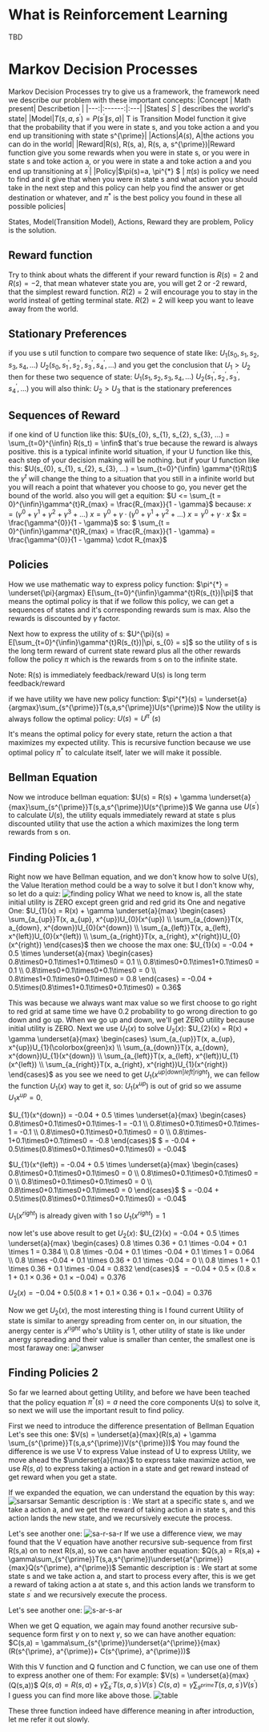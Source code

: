 # What is Reinforcement Learning
TBD
# Markov Decision Processes
Markov Decision Processes try to give us a framework, the framework need we describe our problem
with these important concepts:
|Concept | Math present| Describetion |
|---:|:------:|:---|
|States| $S$ | describes the world's state|
|Model|$T(s,a,s^{\prime}) = P(s^{\prime}\|s, a)$| T is Transition Model function it give that the probability that if you were in state s, and you toke action a and you end up transitioning with state s^{\prime}|
|Actions|$A(s)$, A|the actions you can do in the world|
|Reward|R(s), R(s, a), R(s, a, s^{\prime})|Reward function give you some rewards when you were in state s, or you were in state s and toke action a, or you were in state a and toke action a and you end up transitioning at $s^{\prime}$|
|Policy|$\pi(s)=a, \pi^{*} $ | $\pi(s)$ is policy we need to find and it give that when you were in state s and what action you should take in the next step and this policy can help you find the answer or get destination or whatever, and $\pi^{*}$ is the best policy you found in these all possible policies|

States, Model(Transition Model), Actions, Reward they are problem, Policy is the solution.

## Reward function

Try to think about whats the different if your reward function is $R(s) = 2$ and $R(s) = -2$, that mean whatever state you are, you will get 2 or -2 reward, that the simplest reward function. 
$R(2) = 2$ will encourage you to stay in the world insteal of getting terminal state.
$R(2) = 2$ will keep you want to leave away from the world.

## Stationary Preferences

if you use s util function to compare two sequence of state like:
$U_{1}(s_{0}, s_{1}, s_{2}, s_{3}, s_{4}, ...)$
$U_{2}(s_{0}, s_{1}^{\prime}, s_{2}^{\prime}, s_{3}^{\prime}, s_{4}^{\prime}, ...)$
and you get the conclusion that $U_{1} > U_{2}$
then for these two sequence of state:
$U_{1}(s_{1}, s_{2}, s_{3}, s_{4}, ...)$
$U_{2}(s_{1}^{\prime}, s_{2}^{\prime}, s_{3}^{\prime}, s_{4}^{\prime}, ...)$
you will also think:
$U_2 > U_3$
that is the stationary preferences

## Sequences of Reward

if one kind of U function like this:
$U(s_{0}, s_{1}, s_{2}, s_{3}, ...) = \sum_{t=0}^{\infin} R(s_t) = \infin$
that's true because the reward is always positive.
this is a typical infinite world situation, if your U function like this, each step of your decision making will be nothing.
but if your U function like this:
$U(s_{0}, s_{1}, s_{2}, s_{3}, ...) = \sum_{t=0}^{\infin} \gamma^{t}R(t)$
the $\gamma^{t}$ will change the thing to a situation that you still in a infinite world but you will reach a point that whatever you choose to go, you never get the bound of the world.
also you will get a equition:
$U <= \sum_{t = 0}^{\infin}\gamma^{t}R_{max} = \frac{R_{max}}{1 - \gamma}$
because:
$x = (\gamma^{0} + \gamma^{1} + \gamma^{2} + \gamma^{3} + ...)$
$x =\gamma^{0} + \gamma \cdot (\gamma^{0} + \gamma^{1} + \gamma^{2} + ...)$
$x = \gamma^{0} + \gamma \cdot x$
$x = \frac{\gamma^{0}}{1 - \gamma}$
so:
$ \sum_{t = 0}^{\infin}\gamma^{t}R_{max} = \frac{R_{max}}{1 - \gamma} =  \frac{\gamma^{0}}{1 - \gamma} \cdot R_{max}$


## Policies

How we use mathematic way to express policy function:
$\pi^{*} = \underset{\pi}{argmax} E[\sum_{t=0}^{\infin}\gamma^{t}R(s_{t})|\pi]$
that means the optimal policy is that if we follow this policy, we can get a sequences of states and it's corresponding rewards sum is max. Also the rewards is discounted by $\gamma$ factor.

Next how to express the utility of s:
$U^{\pi}(s) = E[\sum_{t=0}^{\infin}\gamma^{t}R(s_{t})|\pi, s_{0} = s]$
so the utility of s is the long term reward of current state reward plus all the other rewards follow the policy $\pi$ which is the rewards from s on to the infinite state.

Note: R(s) is immediately feedback/reward U(s) is long term feedback/reward

if we have utility we have new policy function:
$\pi^{*}(s) = \underset{a}{argmax}\sum_{s^{\prime}}T(s,a,s^{\prime})U(s^{\prime})$
Now the utility is always follow the optimal policy:
$U(s) = U^{\pi^{*}}(s)$

It's means the optimal policy for every state, return the action a that maximizes my expected utility. This is recursive function because we use optimal policy $\pi^{*}$ to calculate itself, later we will make it possible.

## Bellman Equation
Now we introduce bellman equation:
$U(s) = R(s) + \gamma \underset{a}{max}\sum_{s^{\prime}}T(s,a,s^{\prime})U(s^{\prime})$
We ganna use $U(s^{\prime})$ to calculate $U(s)$, the utility equals immediately reward at state s plus discounted utility that use the action a which maximizes the long term rewards from s on.

## Finding Policies 1

Right now we have Bellman equation, and we don't know how to solve U(s), the Value Iteration method could be a way to solve it but I don't know why, so let do a quiz:
![finding policy](finding-policy-quiz.png)
What we need to know is, all the state initial utility is ZERO except green grid and red grid its One and negative One:
$U_{1}(x) = R(x) + \gamma \underset{a}{max}
\begin{cases}
    \sum_{a_{up}}T(x, a_{up}, x^{up})U_{0}(x^{up}) \\
    \sum_{a_{down}}T(x, a_{down}, x^{down})U_{0}(x^{down}) \\
    \sum_{a_{left}}T(x, a_{left}, x^{left})U_{0}(x^{left}) \\
    \sum_{a_{right}}T(x, a_{right}, x^{right})U_{0}(x^{right})
\end{cases}$
then we choose the max one:
$U_{1}(x) = -0.04 + 0.5 \times \underset{a}{max}
\begin{cases}
    0.8\times0+0.1\times1+0.1\times0 = 0.1 \\
    0.8\times0+0.1\times1+0.1\times0 = 0.1 \\
    0.8\times0+0.1\times0+0.1\times0 = 0 \\
    0.8\times1+0.1\times0+0.1\times0 = 0.8
\end{cases} = -0.04 + 0.5\times(0.8\times1+0.1\times0+0.1\times0) = 0.36$

This was because we always want max value so we first choose to go right to red grid at same time we have 0.2 probability to go wrong direction to go down and go up.
When we go up and down, we'll get ZERO utility because initial utility is ZERO. Next we use $U_{1}(x)$ to solve $U_{2}(x)$:
$U_{2}(x) = R(x) + \gamma \underset{a}{max}
\begin{cases}
    \sum_{a_{up}}T(x, a_{up}, x^{up})U_{1}(\colorbox{green}x) \\
    \sum_{a_{down}}T(x, a_{down}, x^{down})U_{1}(x^{down}) \\
    \sum_{a_{left}}T(x, a_{left}, x^{left})U_{1}(x^{left}) \\
    \sum_{a_{right}}T(x, a_{right}, x^{right})U_{1}(x^{right})
\end{cases}$
as you see we need to get $U_{1}(x^{up|down|left|right})$, we can fellow the function $U_{1}(x)$ way to get it, so:
$U_{1}(x^{up})$ is out of grid so we assume $U_1{x^{up}} = 0$.

$U_{1}(x^{down}) = -0.04 + 0.5 \times \underset{a}{max}
\begin{cases}
    0.8\times0+0.1\times0+0.1\times-1 = -0.1 \\
    0.8\times0+0.1\times0+0.1\times-1 = -0.1 \\
    0.8\times0+0.1\times0+0.1\times0 = 0 \\
    0.8\times-1+0.1\times0+0.1\times0 = -0.8
\end{cases}$
$ = -0.04 + 0.5\times(0.8\times0+0.1\times0+0.1\times0) = -0.04$

$U_{1}(x^{left}) = -0.04 + 0.5 \times \underset{a}{max}
\begin{cases}
    0.8\times0+0.1\times0+0.1\times0 = 0 \\
    0.8\times0+0.1\times0+0.1\times0 = 0 \\
    0.8\times0+0.1\times0+0.1\times0 = 0 \\
    0.8\times0+0.1\times0+0.1\times0 = 0
\end{cases}$
$ = -0.04 + 0.5\times(0.8\times0+0.1\times0+0.1\times0) = -0.04$

$U_{1}(x^{right})$ is already given with 1 so $U_{1}(x^{right}) = 1$

now let's use above result to get $U_{2}(x)$:
$U_{2}(x) = -0.04 + 0.5 \times \underset{a}{max}
\begin{cases}
0.8 \times 0.36 + 0.1 \times -0.04 + 0.1 \times 1 =  0.384 \\
0.8 \times -0.04 + 0.1 \times -0.04 + 0.1 \times 1 =  0.064 \\
0.8 \times -0.04 + 0.1 \times 0.36 + 0.1 \times -0.04 =  0 \\
0.8 \times 1 + 0.1 \times 0.36 + 0.1 \times -0.04 = 0.832
\end{cases}$
$= -0.04 + 0.5\times(0.8 \times 1 + 0.1 \times 0.36 + 0.1 \times -0.04) = 0.376$


$U_{2}(x) = -0.04 + 0.5(0.8 \times 1 + 0.1 \times 0.36 + 0.1 \times -0.04) = 0.376$

Now we get $U_{2}(x)$, the most interesting thing is I found current Utility of state is similar to anergy spreading from center on, in our situation, the anergy center is $x^{right}$ who's Utility is 1, other utility of state is like under anergy spreading and their value is smaller than center, the smallest one is most faraway one:
![anwser](quiz-anwser.png)

## Finding Policies 2

So far we learned about getting Utility, and before we have been teached that the policy equation $\pi^{*}(s) = a$ need the core components U(s) to solve it, so next we will use the important result to find policy.

First we need to introduce the difference presentation of Bellman Equation
Let's see this one:
$V(s) = \underset{a}{max}(R(s,a) + \gamma \sum_{s^{\prime}}T(s,a,s^{\prime})V(s^{\prime}))$
You may found the difference is we use V to express Value instead of U to express Utility, we move ahead the $\underset{a}{max}$ to express take maximize action, we use $R(s,a)$ to express taking a action in a state and get reward instead of get reward when you get a state.

If we expanded the equation, we can understand the equation by this way:
![sarsarsar](sarsar.png)
Semantic description is :
We start at a specific state s, and we take a action a, and we get the reward of taking action a in state s, and this action lands the new state, and we recursively execute the process.

Let's see another one:
![sa-r-sa-r](sa-r-sa-r.png)
If we use a difference view, we may found that the V equation have another recursive sub-sequence from first R(s,a) on to next R(s,a), so we can have another equation:
$Q(s,a) = R(s,a) + \gamma\sum_{s^{\prime}}T(s,a,s^{\prime})\underset{a^{\prime}}{max}Q(s^{\prime}, a^{\prime})$
Semantic description is :
We start at some state s and we take action a, and start to process every after, this is we get a reward of taking action a at state s, and this action lands we transform to state $s^{\prime}$ and we recursively execute the process.

Let's see another one:
![s-ar-s-ar](s-ar-s-ar.png)

When we get Q equation, we again may found another recursive sub-sequence form first $\gamma$ on to next $\gamma$, so we can have another equation:
$C(s,a) = \gamma\sum_{s^{\prime}}\underset{a^{\prime}}{max}(R(s^{\prime}, a^{\prime})+ C(s^{\prime}, a^{\prime}))$

With this V function and Q function and C function, we can use one of them to express another one of them:
For example:
$V(s) = \underset{a}{max}(Q(s,a))$
$Q(s, a) = R(s,a) + \gamma\sum_{s^{\prime}}T(s, a, s^{\prime})V(s^{\prime})$
$C(s,a) = \gamma\sum_{s^{prime}}T(s,a,s^{\prime})V(s^{\prime})$
I guess you can find more like above those.
![table](table.png)

These three function indeed have difference meaning in after introduction, let me refer it out slowly.

